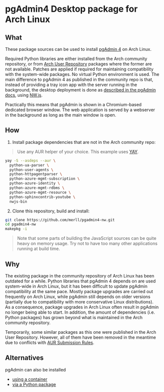# pgAdmin4 Desktop package for Arch Linux

## What

These package sources can be used to install [pgAdmin 4](https://www.pgadmin.org/) on Arch Linux.

Required Python libraries are either installed from the Arch community repository,
or from [Arch User Repository](https://aur.archlinux.org/) packages where the former
are not available. Patches are applied if required for maintaining compatibility
with the system-wide packages. No virtual Python environment is used.
The main difference to pgAdmin 4 as published in the community repo is that, instead
of providing a tray icon app with the server running in the background, the desktop
deployment is done as
[described in the pgAdmin docs](https://www.pgadmin.org/docs/pgadmin4/latest/desktop_deployment.html),
using [NW.js](https://nwjs.io/).

Practically this means that pgAdmin is shown in a Chromium-based dedicated browser
window. The web application is served by a webserver in the background as long as
the main window is open.

## How

1. Install package dependencies that are not in the Arch community repo:

> Use any AUR helper of your choice. This example uses
> [YAY](https://github.com/Jguer/yay).

```sh
yay -S --asdeps --aur \
  python-ua-parser \
  python-user-agents \
  python-httpagentparser \
  python-azure-mgmt-subscription \
  python-azure-identity \
  python-azure-mgmt-rdbms \
  python-azure-mgmt-resource \
  python-sphinxcontrib-youtube \
  nwjs-bin
```

2. Clone this repository, build and install:

```sh
git clone https://github.com/merll/pgadmin4-nw.git
cd pgadmin4-nw
makepkg -i
```

> Note that some parts of building the JavaScript sources can be quite heavy on memory
> usage. Try not to have too many other applications running at build time.

## Why

The existing package in the community repository of Arch Linux has been outdated for a
while. Python libraries that pgAdmin 4 depends on are used system-wide in Arch Linux,
but it has been difficult to update pgAdmin compatibility at the same pace. Mostly 
package upgrades are carried out frequently on Arch Linux, while pgAdmin still depends
on older versions (partially due to compatibility with more conservative Linux
distributions). As a consequence, package upgrades in Arch Linux often result in
pgAdmin no longer being able to start. In addition, the amount of dependencies
(i.e. Python packages) has grown beyond what is maintained in the Arch
community repository.

Temporarily, some similar packages as this one were published in the Arch User
Repository. However, all of them have been removed in the meantime due to conflicts with
[AUR Submission Rules](https://wiki.archlinux.org/title/AUR_submission_guidelines).

## Alternatives

pgAdmin can also be installed

* [using a container](https://www.pgadmin.org/docs/pgadmin4/latest/container_deployment.html)
* [via a Python package](https://www.pgadmin.org/download/pgadmin-4-python/)
